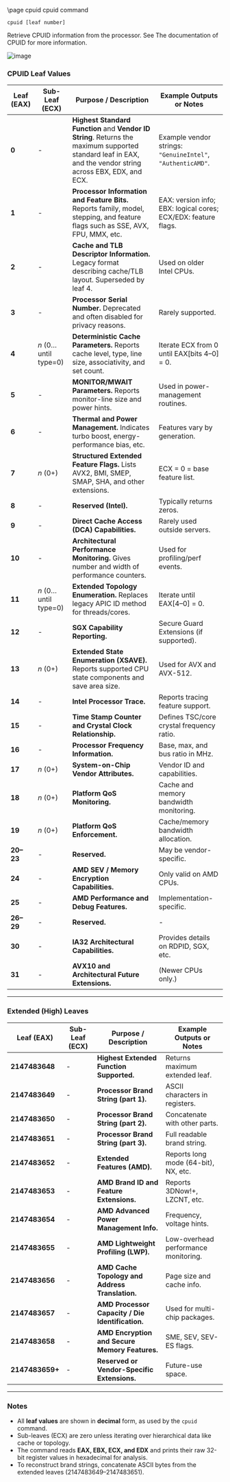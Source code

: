 \page cpuid cpuid command
```
cpuid [leaf number]
```
Retrieve CPUID information from the processor. See The documentation of CPUID for more information.

![image](https://github.com/brainboxdotcc/retro-rocket/assets/1556794/523b5f5b-510e-4a91-a210-71eae0021fb4)

### CPUID Leaf Values

| Leaf (EAX) | Sub-Leaf (ECX)        | Purpose / Description                                                                                                                                       | Example Outputs or Notes                                       |
| ---------- | --------------------- | ----------------------------------------------------------------------------------------------------------------------------------------------------------- | -------------------------------------------------------------- |
| **0**      | -                     | **Highest Standard Function** and **Vendor ID String**. Returns the maximum supported standard leaf in EAX, and the vendor string across EBX, EDX, and ECX. | Example vendor strings: `"GenuineIntel"`, `"AuthenticAMD"`.    |
| **1**      | -                     | **Processor Information and Feature Bits.** Reports family, model, stepping, and feature flags such as SSE, AVX, FPU, MMX, etc.                             | EAX: version info; EBX: logical cores; ECX/EDX: feature flags. |
| **2**      | -                     | **Cache and TLB Descriptor Information.** Legacy format describing cache/TLB layout. Superseded by leaf 4.                                                  | Used on older Intel CPUs.                                      |
| **3**      | -                     | **Processor Serial Number.** Deprecated and often disabled for privacy reasons.                                                                             | Rarely supported.                                              |
| **4**      | *n* (0… until type=0) | **Deterministic Cache Parameters.** Reports cache level, type, line size, associativity, and set count.                                                     | Iterate ECX from 0 until EAX[bits 4–0] = 0.                    |
| **5**      | -                     | **MONITOR/MWAIT Parameters.** Reports monitor-line size and power hints.                                                                                    | Used in power-management routines.                             |
| **6**      | -                     | **Thermal and Power Management.** Indicates turbo boost, energy-performance bias, etc.                                                                      | Features vary by generation.                                   |
| **7**      | *n* (0+)              | **Structured Extended Feature Flags.** Lists AVX2, BMI, SMEP, SMAP, SHA, and other extensions.                                                              | ECX = 0 = base feature list.                                   |
| **8**      | -                     | **Reserved (Intel).**                                                                                                                                       | Typically returns zeros.                                       |
| **9**      | -                     | **Direct Cache Access (DCA) Capabilities.**                                                                                                                 | Rarely used outside servers.                                   |
| **10**     | -                     | **Architectural Performance Monitoring.** Gives number and width of performance counters.                                                                   | Used for profiling/perf events.                                |
| **11**     | *n* (0… until type=0) | **Extended Topology Enumeration.** Replaces legacy APIC ID method for threads/cores.                                                                        | Iterate until EAX[4–0] = 0.                                    |
| **12**     | -                     | **SGX Capability Reporting.**                                                                                                                               | Secure Guard Extensions (if supported).                        |
| **13**     | *n* (0+)              | **Extended State Enumeration (XSAVE).** Reports supported CPU state components and save area size.                                                          | Used for AVX and AVX-512.                                      |
| **14**     | -                     | **Intel Processor Trace.**                                                                                                                                  | Reports tracing feature support.                               |
| **15**     | -                     | **Time Stamp Counter and Crystal Clock Relationship.**                                                                                                      | Defines TSC/core crystal frequency ratio.                      |
| **16**     | -                     | **Processor Frequency Information.**                                                                                                                        | Base, max, and bus ratio in MHz.                               |
| **17**     | *n* (0+)              | **System-on-Chip Vendor Attributes.**                                                                                                                       | Vendor ID and capabilities.                                    |
| **18**     | *n* (0+)              | **Platform QoS Monitoring.**                                                                                                                                | Cache and memory bandwidth monitoring.                         |
| **19**     | *n* (0+)              | **Platform QoS Enforcement.**                                                                                                                               | Cache/memory bandwidth allocation.                             |
| **20–23**  | -                     | **Reserved.**                                                                                                                                               | May be vendor-specific.                                        |
| **24**     | -                     | **AMD SEV / Memory Encryption Capabilities.**                                                                                                               | Only valid on AMD CPUs.                                        |
| **25**     | -                     | **AMD Performance and Debug Features.**                                                                                                                     | Implementation-specific.                                       |
| **26–29**  | -                     | **Reserved.**                                                                                                                                               | -                                                              |
| **30**     | -                     | **IA32 Architectural Capabilities.**                                                                                                                        | Provides details on RDPID, SGX, etc.                           |
| **31**     | -                     | **AVX10 and Architectural Future Extensions.**                                                                                                              | (Newer CPUs only.)                                             |

---

### Extended (High) Leaves

| Leaf (EAX)      | Sub-Leaf (ECX) | Purpose / Description                            | Example Outputs or Notes             |
| --------------- | -------------- | ------------------------------------------------ | ------------------------------------ |
| **2147483648**  | -              | **Highest Extended Function Supported.**         | Returns maximum extended leaf.       |
| **2147483649**  | -              | **Processor Brand String (part 1).**             | ASCII characters in registers.       |
| **2147483650**  | -              | **Processor Brand String (part 2).**             | Concatenate with other parts.        |
| **2147483651**  | -              | **Processor Brand String (part 3).**             | Full readable brand string.          |
| **2147483652**  | -              | **Extended Features (AMD).**                     | Reports long mode (64-bit), NX, etc. |
| **2147483653**  | -              | **AMD Brand ID and Feature Extensions.**         | Reports 3DNow!+, LZCNT, etc.         |
| **2147483654**  | -              | **AMD Advanced Power Management Info.**          | Frequency, voltage hints.            |
| **2147483655**  | -              | **AMD Lightweight Profiling (LWP).**             | Low-overhead performance monitoring. |
| **2147483656**  | -              | **AMD Cache Topology and Address Translation.**  | Page size and cache info.            |
| **2147483657**  | -              | **AMD Processor Capacity / Die Identification.** | Used for multi-chip packages.        |
| **2147483658**  | -              | **AMD Encryption and Secure Memory Features.**   | SME, SEV, SEV-ES flags.              |
| **2147483659+** | -              | **Reserved or Vendor-Specific Extensions.**      | Future-use space.                    |

---

### Notes

* All **leaf values** are shown in **decimal** form, as used by the `cpuid` command.
* Sub-leaves (ECX) are zero unless iterating over hierarchical data like cache or topology.
* The command reads **EAX, EBX, ECX, and EDX** and prints their raw 32-bit register values in hexadecimal for analysis.
* To reconstruct brand strings, concatenate ASCII bytes from the extended leaves (2147483649–2147483651).
